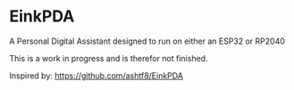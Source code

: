 # EinkPDA
A Personal Digital Assistant designed to run on either an ESP32 or RP2040

This is a work in progress and is therefor not finished.

Inspired by: https://github.com/ashtf8/EinkPDA
